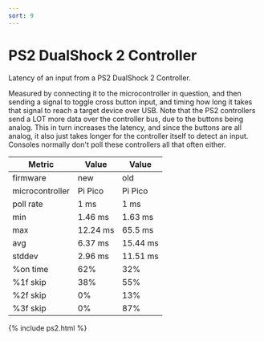 ```yaml
---
sort: 9
---
```


# PS2 DualShock 2 Controller
Latency of an input from a PS2 DualShock 2 Controller.

Measured by connecting it to the microcontroller in question, and then sending a signal to toggle cross button input, and timing how long it takes that signal to reach a target device over USB.
Note that the PS2 controllers send a LOT more data over the controller bus, due to the buttons being analog. This in turn increases the latency, and since the buttons are all analog, it also just takes longer for the controller itself to detect an input. Consoles normally don't poll these controllers all that often either.

| Metric          | Value          | Value          |
| --------------- | -------------- | -------------- |
| firmware        | new            | old            |
| microcontroller | Pi Pico        | Pi Pico        |
| poll rate       | 1 ms           | 1 ms           |
| min             | 1.46 ms        | 1.63 ms        |
| max             | 12.24 ms       | 65.5 ms        |
| avg             | 6.37 ms        | 15.44 ms       |
| stddev          | 2.96 ms        | 11.51 ms       |
| %on time        | 62%            | 32%            |
| %1f skip        | 38%            | 55%            |
| %2f skip        | 0%             | 13%            |
| %3f skip        | 0%             | 87%            |

{% include ps2.html %}
